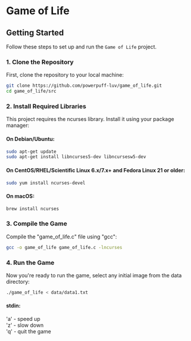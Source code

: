 # Game of Life

## Getting Started

Follow these steps to set up and run the `Game of Life` project.

### 1. Clone the Repository

First, clone the repository to your local machine:

```bash
git clone https://github.com/powerpuff-luv/game_of_life.git
cd game_of_life/src
```

### 2. Install Required Libraries

This project requires the ncurses library. Install it using your package manager:

#### On Debian/Ubuntu:

```bash
sudo apt-get update
sudo apt-get install libncurses5-dev libncursesw5-dev
```

#### On CentOS/RHEL/Scientific Linux 6.x/7.x+ and Fedora Linux 21 or older:

```bash
sudo yum install ncurses-devel
```

#### On macOS:

```bash
brew install ncurses
```

### 3. Compile the Game

Compile the "game_of_life.c" file using "gcc":

```bash
gcc -o game_of_life game_of_life.c -lncurses
```

### 4. Run the Game

Now you're ready to run the game, select any initial image from the data directory:

```bash
./game_of_life < data/data1.txt
```

#### stdin:</br>

'a' - speed up</br>
'z' - slow down</br>
'q' - quit the game
